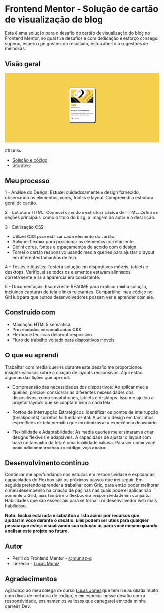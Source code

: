 # Frontend Mentor - Solução de cartão de visualização de blog

Esta é uma solução para o desafio do cartão de visualização do blog no Frontend Mentor, no qual tive desafios e com dedicação e esforço consegui superar, espero que gostem do resultado, estou aberto a sugestões de melhorias. 

## Visão geral
![alt text](./src/images/readme.png)

##Links

- [Solução e código](https://github.com/munizz-g/blog-preview-card-main)
- [Site ativo](https://munizz-g.github.io/blog-preview-card-main/)

## Meu processo

1 - Análise do Design: Estudei cuidadosamente o design fornecido, observando os elementos, cores, fontes e layout. Compreendi a estrutura geral do cartão.

2 - Estrutura HTML: Comecei criando a estrutura básica do HTML. Defini as seções principais, como o título do blog, a imagem do autor e a descrição.

3 - Estilização CSS:
- Utilizei CSS para estilizar cada elemento do cartão.
- Apliquei flexbox para posicionar os elementos corretamente.
- Defini cores, fontes e espaçamentos de acordo com o design.
- Tornei o cartão responsivo usando media queries para ajustar o layout em diferentes tamanhos de tela.

4 - Testes e Ajustes:
Testei a solução em dispositivos móveis, tablets e desktops.
Verifiquei se todos os elementos estavam alinhados corretamente e se a aparência era consistente.

5 - Documentação:
Escrevi este README para explicar minha solução, incluindo capturas de tela e links relevantes.
Compartilhei meu código no GitHub para que outros desenvolvedores possam ver e aprender com ele.

## Construído com

- Marcação HTML5 semântica
- Propriedades personalizadas CSS
- Flexbox e técnicas delayout responsivo
- Fluxo de trabalho voltado para dispositivos móveis

## O que eu aprendi

Trabalhar com media queries durante este desafio me proporcionou insights valiosos sobre a criação de layouts responsivos. Aqui estão algumas das lições que aprendi:

- Compreensão das necessidades dos dispositivos: Ao aplicar media queries, precisei considerar as diferentes necessidades dos dispositivos, como smartphones, tablets e desktops. Isso me ajudou a projetar layouts que se adaptam bem a cada tela.

- Pontos de Interrupção Estratégicos: Identificar os pontos de interrupção (breakpoints) corretos foi fundamental. Ajustar o design em tamanhos específicos de tela permitiu que eu otimizasse a experiência do usuário.

- Flexibilidade e Adaptabilidade: As media queries me ensinaram a criar designs flexíveis e adaptáveis. A capacidade de ajustar o layout com base no tamanho da tela é uma habilidade valiosa.
Para ver como você pode adicionar trechos de código, veja abaixo:


## Desenvolvimento contínuo

Continuar me aprofundando nos estudos em responsividade e explorar as capacidades do Flexbox são os próximos passos que irei seguir. Em seguida pretendo aprender a trabalhar com Grid, para então poder melhorar o meu desempenho na criação de páginas nas quais poderei aplicar não somente o Grid, mas também o flexbox e a responsividade em conjunto. Habilidades que são essenciais para se tornar um desenvolvedor web mais habilidoso. 




**Nota: Exclua esta nota e substitua a lista acima por recursos que ajudaram você durante o desafio. Eles podem ser úteis para qualquer pessoa que esteja visualizando sua solução ou para você mesmo quando analisar este projeto no futuro.**

## Autor

- Perfil do Frontend Mentor - [@munizz-g](https://www.frontendmentor.io/profile/munizz-g)
- Linkedin - [Lucas Muniz](https://www.linkedin.com/in/lucas-muniz-gomes-36bba0298/)


## Agradecimentos

Agradeço ao meu colega de curso [Lucas Jones](https://www.linkedin.com/in/lucasjcfreire/) que tem me auxiliado muito com dicas de melhoria de código, e em especial nesse desafio com a responsividade, ensinamentos valiosos que carregarei em toda minha carreira Dev. 